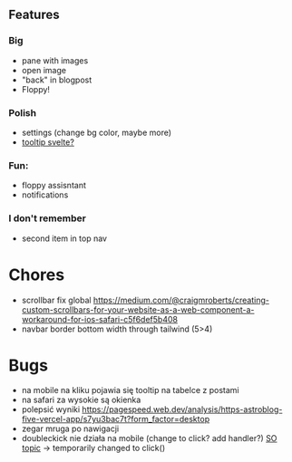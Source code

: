 ## Features

### Big
- pane with images
- open image
- "back" in blogpost
- Floppy!

### Polish

- settings (change bg color, maybe more)
- [tooltip svelte?](https://dev.to/danawoodman/svelte-quick-tip-using-actions-to-integrate-with-javascript-libraries-tippy-tooltips-2m94)

### Fun:
- floppy assisntant
- notifications

### I don't remember

- second item in top nav

# Chores
- scrollbar fix global https://medium.com/@craigmroberts/creating-custom-scrollbars-for-your-website-as-a-web-component-a-workaround-for-ios-safari-c5f6def5b408
- navbar border bottom width through tailwind (5>4)

# Bugs
- na mobile na kliku pojawia się tooltip na tabelce z postami
- na safari za wysokie są okienka
- polepsić wyniki https://pagespeed.web.dev/analysis/https-astroblog-five-vercel-app/s7yu3bac7t?form_factor=desktop
- zegar mruga po nawigacji
- doubleckick nie działa na mobile (change to click? add handler?) [SO topic](https://stackoverflow.com/questions/28940676/how-to-make-ondblclick-event-works-on-phone) -> temporarily changed to click()
